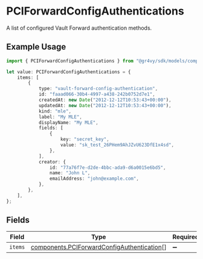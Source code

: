 # PCIForwardConfigAuthentications

A list of configured Vault Forward authentication methods.

## Example Usage

```typescript
import { PCIForwardConfigAuthentications } from "@gr4vy/sdk/models/components";

let value: PCIForwardConfigAuthentications = {
    items: [
        {
            type: "vault-forward-config-authentication",
            id: "faaad066-30b4-4997-a438-242b0752d7e1",
            createdAt: new Date("2012-12-12T10:53:43+00:00"),
            updatedAt: new Date("2012-12-12T10:53:43+00:00"),
            kind: "mle",
            label: "My MLE",
            displayName: "My MLE",
            fields: [
                {
                    key: "secret_key",
                    value: "sk_test_26PHem9AhJZvU623DfE1x4sd",
                },
            ],
            creator: {
                id: "77a76f7e-d2de-4bbc-ada9-d6a0015e6bd5",
                name: "John L",
                emailAddress: "john@example.com",
            },
        },
    ],
};
```

## Fields

| Field                                                                                                    | Type                                                                                                     | Required                                                                                                 | Description                                                                                              |
| -------------------------------------------------------------------------------------------------------- | -------------------------------------------------------------------------------------------------------- | -------------------------------------------------------------------------------------------------------- | -------------------------------------------------------------------------------------------------------- |
| `items`                                                                                                  | [components.PCIForwardConfigAuthentication](../../models/components/pciforwardconfigauthentication.md)[] | :heavy_minus_sign:                                                                                       | N/A                                                                                                      |